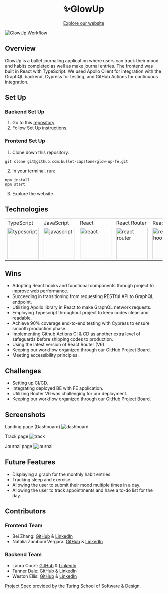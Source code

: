   <h1 align="center">✨GlowUp</h1>
<p align="center">
  <a href="https://glow-up-client.herokuapp.com/glow-up-fe/dashboard">Explore our website</a>
</p>

![GlowUp Workflow](https://github.com/bullet-capstone/glow-up-fe/actions/workflows/node.js.yml/badge.svg)

## Overview

GlowUp is a bullet journaling application where users can track their mood and habits completed as well as make journal entries. The frontend was built in React with TypeScript. We used Apollo Client for integration with the GraphQL backend, Cypress for testing, and GitHub Actions for continuous integration.

## Set Up

### Backend Set Up

1. Go to this [repository](https://github.com/bullet-capstone/glow-up-be).
2. Follow Set Up instructions.

### Frontend Set Up

1. Clone down this repository.

```
git clone git@github.com:bullet-capstone/glow-up-fe.git
```

2. In your terminal, run:

```
npm install
npm start
```

3. Explore the website.


## Technologies

<table>
    <tr>
        <td>TypeScript</td>
        <td>JavaScript</td>
        <td>React</td>
        <td>React Router</td>
        <td>React Hooks</td>
        <td>HTML</td>
        <td>CSS</td>
        <td>Context API</td>
        <td>Cypress</td>
        <td>Apollo Client</td>
    </tr>
    </tr>
        <td><img src="https://cdn.worldvectorlogo.com/logos/typescript.svg" alt="typescript" width="100" height="auto" /></td>
        <td><img src="https://user-images.githubusercontent.com/73092355/119360616-074c6580-bc68-11eb-8ac1-f1ca05b87bf8.png" alt="javascript" width="100" height="auto" /></td>
        <td><img src="https://user-images.githubusercontent.com/73092355/119361040-74f89180-bc68-11eb-845a-29ec9f93f095.png" alt="react" width="100" height="auto" /></td>
        <td><img src="https://user-images.githubusercontent.com/73092355/119361186-9d808b80-bc68-11eb-97ee-05bde2700716.png" alt="react router" width="100" height="auto" /></td>
        <td><img src="https://miro.medium.com/max/1400/1*-Ijet6kVJqGgul6adezDLQ.png" alt="react hooks" width="100" height="auto" /></td>
        <td><img src="https://user-images.githubusercontent.com/73092355/119402191-d553f700-bc99-11eb-8cd3-6ef44023d530.png" alt="HTML" width="100" height="auto" /></td>
        <td><img src="https://user-images.githubusercontent.com/73092355/119402395-1e0bb000-bc9a-11eb-9173-30403b8848d1.png" alt="css" width="100" height="auto" /></td>
        <td><img src="https://miro.medium.com/max/1400/0*_54xAc93WGeIuRZZ.png" alt="react context api" width="100" height="auto" /></td>
        <td><img src="https://user-images.githubusercontent.com/73092355/119361263-b5f0a600-bc68-11eb-9f41-8e10aa013e7a.png" alt="Cypress" width="100" height="auto" /></td>
         <td><img src="https://user-images.githubusercontent.com/841294/53402609-b97a2180-39ba-11e9-8100-812bab86357c.png" alt="apollo client" width="100" height="auto" /></td>
    </tr>
</table>

## Wins

- Adopting React hooks and functional components through project to improve web performance.
- Succeeding in transitioning from requesting RESTful API to GraphQL endpoint.
- Utilizing Apollo library in React to make GraphQL network requests.
- Employing Typescript throughout project to keep codes clean and readable.
- Achieve 90% coverage end-to-end testing with Cypress to ensure smooth production phase.
- Implementing Github Actions CI & CD as another extra level of safeguards before shipping codes to production.
- Using the latest version of React Router (V6).
- Keeping our workflow organized through our GitHub Project Board.
- Meeting accessibility principles.

## Challenges

- Setting up CI/CD.
- Integrating deployed BE with FE application.
- Utilizing Router V6 was challenging for our deployment.
- Keeping our workflow organized through our GitHub Project Board.

## Screenshots
Landing page (Dashboard)
![dashboard](https://user-images.githubusercontent.com/73845209/146233236-433367a7-f642-44a4-b0ca-0ccd6b6505a0.gif)

Track page
![track](https://user-images.githubusercontent.com/73845209/146233279-69f6aed3-6391-49d5-a87a-cc60bbfa6c76.gif)

Journal page
![journal](https://user-images.githubusercontent.com/73845209/146233313-2b98faa5-842b-47ee-b91e-7882b60011e5.gif)


## Future Features

- Displaying a graph for the monthly habit entries.
- Tracking sleep and exercise.
- Allowing the user to submit their mood multiple times in a day.
- Allowing the user to track appointments and have a to-do list for the day.

## Contributors

### Frontend Team

- Bei Zhang: [GitHub](https://github.com/beizy) & [LinkedIn](https://www.linkedin.com/in/bei-z-75aa1b7a/)
- Natalia Zamboni Vergara: [GitHub](https://github.com/nzambonivergara) & [LinkedIn](https://www.linkedin.com/in/natalia-zamboni-vergara)

### Backend Team

- Laura Court: [GitHub](https://github.com/Lmcourt) & [LinkedIn](https://www.linkedin.com/in/laura-court/)
- Tanner Dale: [GitHub](https://github.com/TannerDale) & [LinkedIn](https://www.linkedin.com/in/tannerdale/)
- Weston Ellis: [GitHub](https://github.com/WMudgeEllis/) & [LinkedIn](https://www.linkedin.com/in/weston-mudge-ellis/)

[Project Spec](https://mod4.turing.edu/projects/capstone/) provided by the Turing School of Software & Design.

